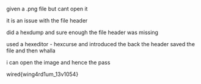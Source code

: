 given  a .png file but cant open it 

it is an issue with the file header

did a hexdump and sure enough the file header was missing 

used a hexeditor - hexcurse and introduced the back the header saved the file and then 
whalla 

i can open the image  and hence the pass 

wired{wing4rd1um_13v1054}


